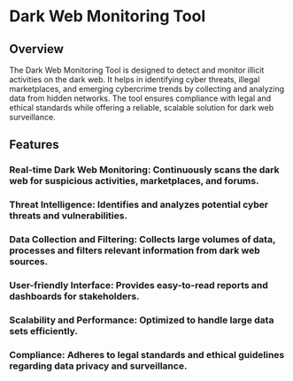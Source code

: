 
# Dark Web Monitoring Tool
## Overview
The Dark Web Monitoring Tool is designed to detect and monitor illicit activities on the dark web. It helps in identifying cyber threats, illegal marketplaces, and emerging cybercrime trends by collecting and analyzing data from hidden networks. The tool ensures compliance with legal and ethical standards while offering a reliable, scalable solution for dark web surveillance.

## Features
### Real-time Dark Web Monitoring: Continuously scans the dark web for suspicious activities, marketplaces, and forums.
### Threat Intelligence: Identifies and analyzes potential cyber threats and vulnerabilities.
### Data Collection and Filtering: Collects large volumes of data, processes and filters relevant information from dark web sources.
### User-friendly Interface: Provides easy-to-read reports and dashboards for stakeholders.
### Scalability and Performance: Optimized to handle large data sets efficiently.
### Compliance: Adheres to legal standards and ethical guidelines regarding data privacy and surveillance.

